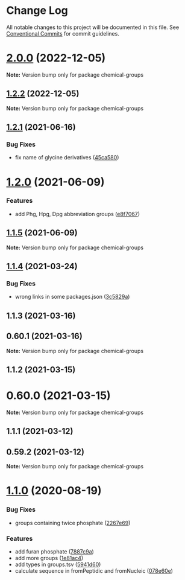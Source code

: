 # Change Log

All notable changes to this project will be documented in this file.
See [Conventional Commits](https://conventionalcommits.org) for commit guidelines.

# [2.0.0](https://github.com/cheminfo/mass-tools/compare/chemical-groups@1.2.2...chemical-groups@2.0.0) (2022-12-05)

**Note:** Version bump only for package chemical-groups

## [1.2.2](https://github.com/cheminfo/mass-tools/compare/chemical-groups@1.2.1...chemical-groups@1.2.2) (2022-12-05)

**Note:** Version bump only for package chemical-groups

## [1.2.1](https://github.com/cheminfo/mass-tools/compare/chemical-groups@1.2.0...chemical-groups@1.2.1) (2021-06-16)

### Bug Fixes

- fix name of glycine derivatives ([45ca580](https://github.com/cheminfo/mass-tools/commit/45ca580d1258df091e7ab51877b9d0470d7ab6f9))

# [1.2.0](https://github.com/cheminfo/mass-tools/compare/chemical-groups@1.1.5...chemical-groups@1.2.0) (2021-06-09)

### Features

- add Phg, Hpg, Dpg abbreviation groups ([e8f7067](https://github.com/cheminfo/mass-tools/commit/e8f7067b7f226725e7b3c43eb0181b2268d64f5f))

## [1.1.5](https://github.com/cheminfo/mass-tools/compare/chemical-groups@1.1.4...chemical-groups@1.1.5) (2021-06-09)

**Note:** Version bump only for package chemical-groups

## [1.1.4](https://github.com/cheminfo/mass-tools/compare/chemical-groups@1.1.3...chemical-groups@1.1.4) (2021-03-24)

### Bug Fixes

- wrong links in some packages.json ([3c5829a](https://github.com/cheminfo/mass-tools/commit/3c5829a153dd198d56e7d54c065bf7e241ea0423))

## 1.1.3 (2021-03-16)

## 0.60.1 (2021-03-16)

**Note:** Version bump only for package chemical-groups

## 1.1.2 (2021-03-15)

# 0.60.0 (2021-03-15)

**Note:** Version bump only for package chemical-groups

## 1.1.1 (2021-03-12)

## 0.59.2 (2021-03-12)

**Note:** Version bump only for package chemical-groups

# [1.1.0](https://github.com/cheminfo/mf-parser/compare/chemical-groups@1.0.2...chemical-groups@1.1.0) (2020-08-19)

### Bug Fixes

- groups containing twice phosphate ([2267e69](https://github.com/cheminfo/mf-parser/commit/2267e69d22dfd92214904bc2a868557866022eea))

### Features

- add furan phosphate ([7887c9a](https://github.com/cheminfo/mf-parser/commit/7887c9ac2cbd6f034aaa496f234aa696ade55487))
- add more groups ([1e81ac4](https://github.com/cheminfo/mf-parser/commit/1e81ac460b447d730cac7b8d65fea4a6ec69e7f2))
- add types in groups.tsv ([5941d60](https://github.com/cheminfo/mf-parser/commit/5941d60b090a1994e7fe198c9b62d420b4bdda74))
- calculate sequence in fromPeptidic and fromNucleic ([078e60e](https://github.com/cheminfo/mf-parser/commit/078e60e593e77a253f54e330c999213f523129b0))

